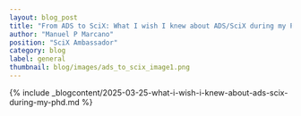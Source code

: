 ```yaml
---
layout: blog_post
title: "From ADS to SciX: What I wish I knew about ADS/SciX during my Ph.D."
author: "Manuel P Marcano"
position: "SciX Ambassador"
category: blog
label: general
thumbnail: blog/images/ads_to_scix_image1.png
---
```


{% include _blogcontent/2025-03-25-what-i-wish-i-knew-about-ads-scix-during-my-phd.md %}
